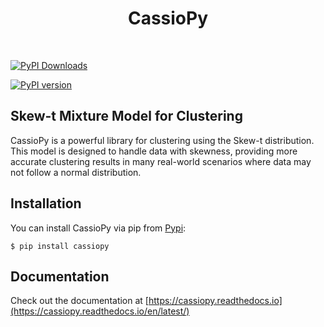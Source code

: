 <h1 align="center">CassioPy</h1><br>

[![PyPI Downloads](https://img.shields.io/pypi/dm/cassiopy.svg?label=PyPI%20downloads)](
https://pypi.org/project/cassiopy/)

[![PyPI version](https://img.shields.io/pypi/v/cassiopy.svg)](
https://pypi.org/project/cassiopy/)

## Skew-t Mixture Model for Clustering

CassioPy is a powerful library for clustering using the Skew-t distribution. This model is designed to handle data with skewness, providing more accurate clustering results in many real-world scenarios where data may not follow a normal distribution.


## Installation

You can install CassioPy via pip from [Pypi](https://pypi.org/project/cassiopy/):

    $ pip install cassiopy

## Documentation

Check out the documentation at [https://cassiopy.readthedocs.io](https://cassiopy.readthedocs.io/en/latest/)